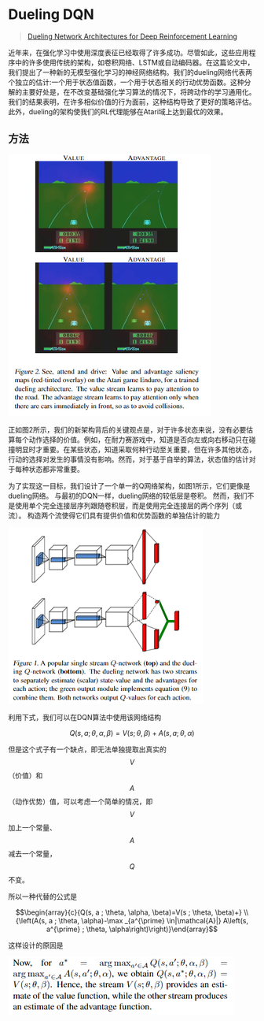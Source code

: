 # Dueling DQN

> [Dueling Network Architectures for Deep Reinforcement Learning](https://arxiv.org/pdf/1511.06581.pdf)

近年来，在强化学习中使用深度表征已经取得了许多成功。尽管如此，这些应用程序中的许多使用传统的架构，如卷积网络、LSTM或自动编码器。在这篇论文中，我们提出了一种新的无模型强化学习的神经网络结构。我们的dueling网络代表两个独立的估计:一个用于状态值函数，一个用于状态相关的行动优势函数。这种分解的主要好处是，在不改变基础强化学习算法的情况下，将跨动作的学习通用化。我们的结果表明，在许多相似价值的行为面前，这种结构导致了更好的策略评估。此外，dueling的架构使我们的RL代理能够在Atari域上达到最优的效果。

## 方法

![](../../.gitbook/assets/image-9.png)

正如图2所示，我们的新架构背后的关键观点是，对于许多状态来说，没有必要估算每个动作选择的价值。例如，在耐力赛游戏中，知道是否向左或向右移动只在碰撞明显时才重要。在某些状态，知道采取何种行动至关重要，但在许多其他状态，行动的选择对发生的事情没有影响。然而，对于基于自举的算法，状态值的估计对于每种状态都非常重要。

为了实现这一目标，我们设计了一个单一的Q网络架构，如图1所示，它们更像是dueling网络。 与最初的DQN一样，dueling网络的较低层是卷积。 然而，我们不是使用单个完全连接层序列跟随卷积层，而是使用完全连接层的两个序列（或流）。 构造两个流使得它们具有提供价值和优势函数的单独估计的能力

![](../../.gitbook/assets/image-73.png)

利用下式，我们可以在DQN算法中使用该网络结构

$$Q(s, a ; \theta, \alpha, \beta)=V(s ; \theta, \beta)+A(s, a ; \theta, \alpha)$$

但是这个式子有一个缺点，即无法单独提取出真实的 $$V$$ （价值）和 $$A$$ （动作优势）值，可以考虑一个简单的情况，即$$V$$ 加上一个常量、$$A$$ 减去一个常量，$$Q$$不变。

所以一种代替的公式是

$$\begin{array}{c}{Q(s, a ; \theta, \alpha, \beta)=V(s ; \theta, \beta)+} \\ {\left(A(s, a ; \theta, \alpha)-\max _{a^{\prime} \in|\mathcal{A}|} A\left(s, a^{\prime} ; \theta, \alpha\right)\right)}\end{array}$$

这样设计的原因是

![](../../.gitbook/assets/image-47.png)

